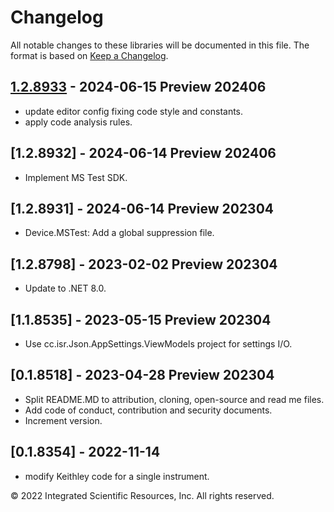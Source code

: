 # Changelog
All notable changes to these libraries will be documented in this file.
The format is based on [Keep a Changelog].

## [1.2.8933] - 2024-06-15 Preview 202406
* update editor config fixing code style and constants.
* apply code analysis rules.

## [1.2.8932] - 2024-06-14 Preview 202406
* Implement MS Test SDK.

## [1.2.8931] - 2024-06-14 Preview 202304
* Device.MSTest: Add a global suppression file.

## [1.2.8798] - 2023-02-02 Preview 202304
* Update to .NET 8.0.

## [1.1.8535] - 2023-05-15 Preview 202304
* Use cc.isr.Json.AppSettings.ViewModels project for settings I/O.

## [0.1.8518] - 2023-04-28 Preview 202304
* Split README.MD to attribution, cloning, open-source and read me files.
* Add code of conduct, contribution and security documents.
* Increment version.


## [0.1.8354] - 2022-11-14
* modify Keithley code for a single instrument.

&copy;  2022 Integrated Scientific Resources, Inc. All rights reserved.

[1.2.8933]: https://github.com/atecoder/dn.vi.tcp
[Keep a Changelog]: https://keepachangelog.com/en/1.0.0/

